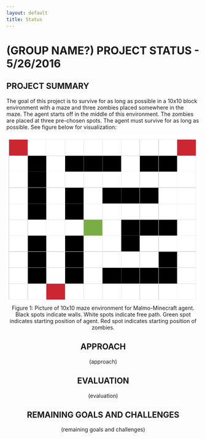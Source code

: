 ```yaml
---
layout: default
title: Status
---
```


# (GROUP NAME?) PROJECT STATUS - 5/26/2016

## PROJECT SUMMARY
The goal of this project is to survive for as long as possible in a 10x10 block environment with a maze and three zombies placed somewhere in the maze. The agent starts off in the middle of this environment. The zombies are placed at three pre-chosen spots. The agent must survive for as long as possible. See figure below for visualization:
<div style="text-align:center"><img src="https://github.com/becamorin20/Group-16/blob/master/maze.png" width="700">
Figure 1: Picture of 10x10 maze environment for Malmo-Minecraft agent. Black spots indicate walls. White spots indicate free path. Green spot indicates starting position of agent. Red spot indicates starting position of zombies.

## APPROACH
(approach)

## EVALUATION
(evaluation)

## REMAINING GOALS AND CHALLENGES
(remaining goals and challenges)
